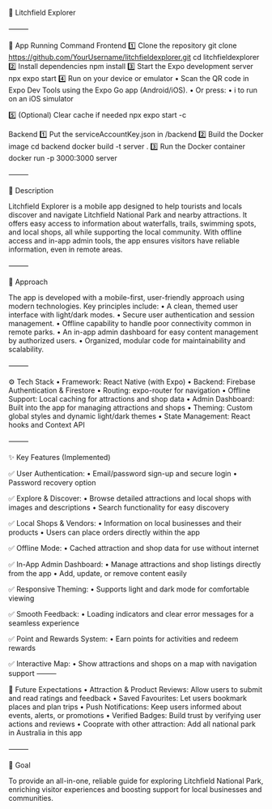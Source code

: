 🌿 Litchfield Explorer

⸻

🚀 App Running Command
Frontend
1️⃣ Clone the repository
git clone https://github.com/YourUsername/litchfieldexplorer.git
cd litchfieldexplorer
2️⃣ Install dependencies
npm install
3️⃣ Start the Expo development server
npx expo start
4️⃣ Run on your device or emulator
	•	Scan the QR code in Expo Dev Tools using the Expo Go app (Android/iOS).
	•	Or press:
	•	i to run on an iOS simulator

5️⃣ (Optional) Clear cache if needed
npx expo start -c

Backend
1️⃣ Put the serviceAccountKey.json in /backend
2️⃣ Build the Docker image
cd backend
docker build -t server .
3️⃣ Run the Docker container
docker run -p 3000:3000 server

⸻

📍 Description

Litchfield Explorer is a mobile app designed to help tourists and locals discover and navigate Litchfield National Park and nearby attractions. It offers easy access to information about waterfalls, trails, swimming spots, and local shops, all while supporting the local community. With offline access and in-app admin tools, the app ensures visitors have reliable information, even in remote areas.

⸻

🧭 Approach

The app is developed with a mobile-first, user-friendly approach using modern technologies. Key principles include:
	•	A clean, themed user interface with light/dark modes.
	•	Secure user authentication and session management.
	•	Offline capability to handle poor connectivity common in remote parks.
	•	An in-app admin dashboard for easy content management by authorized users.
	•	Organized, modular code for maintainability and scalability.

⸻

⚙️ Tech Stack
	•	Framework: React Native (with Expo)
	•	Backend: Firebase Authentication & Firestore
	•	Routing: expo-router for navigation
	•	Offline Support: Local caching for attractions and shop data
	•	Admin Dashboard: Built into the app for managing attractions and shops
	•	Theming: Custom global styles and dynamic light/dark themes
	•	State Management: React hooks and Context API

⸻

✨ Key Features (Implemented)

✅ User Authentication:
	•	Email/password sign-up and secure login
	•	Password recovery option

✅ Explore & Discover:
	•	Browse detailed attractions and local shops with images and descriptions
	•	Search functionality for easy discovery

✅ Local Shops & Vendors:
	•	Information on local businesses and their products
	•	Users can place orders directly within the app

✅ Offline Mode:
	•	Cached attraction and shop data for use without internet

✅ In-App Admin Dashboard:
	•	Manage attractions and shop listings directly from the app
	•	Add, update, or remove content easily

✅ Responsive Theming:
	•	Supports light and dark mode for comfortable viewing

✅ Smooth Feedback:
	•	Loading indicators and clear error messages for a seamless experience

✅ Point and Rewards System:
    • Earn points for activities and redeem rewards

✅ Interactive Map: 
    • Show attractions and shops on a map with navigation support
⸻

🚀 Future Expectations
	•	Attraction & Product Reviews: Allow users to submit and read ratings and feedback
	•	Saved Favourites: Let users bookmark places and plan trips
	•	Push Notifications: Keep users informed about events, alerts, or promotions
	•	Verified Badges: Build trust by verifying user actions and reviews
	•	Cooprate with other attraction: Add all national park in Australia in this app

⸻

🎯 Goal

To provide an all-in-one, reliable guide for exploring Litchfield National Park, enriching visitor experiences and boosting support for local businesses and communities.
